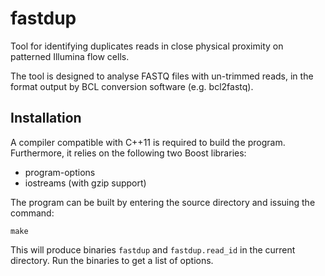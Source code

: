 # fastdup

Tool for identifying duplicates reads in close physical proximity on patterned Illumina flow cells.

The tool is designed to analyse FASTQ files with un-trimmed reads, in the format output by BCL
conversion software (e.g. bcl2fastq). 

## Installation

A compiler compatible with C++11 is required to build the program. Furthermore, it relies on the
following two Boost libraries:

  * program-options
  * iostreams (with gzip support)

The program can be built by entering the source directory and issuing the command:

    make

This will produce binaries `fastdup` and `fastdup.read_id` in the current directory. Run the binaries to get
a list of options.

